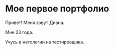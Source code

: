 # Мое первое портфолио

Привет! Меня зовут Диана.

Мне 23 года.

Учусь в нетологии на тестировщика.

